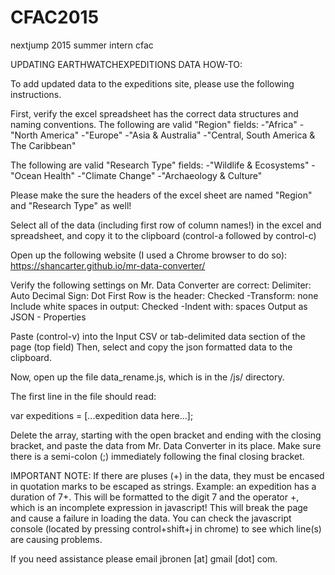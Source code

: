 # CFAC2015
nextjump 2015 summer intern cfac

UPDATING EARTHWATCHEXPEDITIONS DATA HOW-TO:

To add updated data to the expeditions site, please use the following instructions.

First, verify the excel spreadsheet has the correct data structures and naming conventions.
The following are valid "Region" fields:
-"Africa"
-"North America"
-"Europe"
-"Asia & Australia"
-"Central, South America & The Caribbean"

The following are valid "Research Type" fields:
-"Wildlife & Ecosystems"
-"Ocean Health"
-"Climate Change"
-"Archaeology & Culture"

Please make the sure the headers of the excel sheet are named "Region" and "Research Type" as well!

Select all of the data (including first row of column names!) in the excel and spreadsheet, and copy it to the clipboard (control-a followed by control-c)

Open up the following website (I used a Chrome browser to do so):
https://shancarter.github.io/mr-data-converter/

Verify the following settings on Mr. Data Converter are correct:
Delimiter: Auto
Decimal Sign: Dot
First Row is the header: Checked
-Transform: none
Include white spaces in output: Checked
-Indent with: spaces
Output as JSON - Properties

Paste (control-v) into the Input CSV or tab-delimited data section of the page (top field)
Then, select and copy the json formatted data to the clipboard.

Now, open up the file data_rename.js, which is in the /js/ directory.

The first line in the file should read:

var expeditions = [...expedition data here...];

Delete the array, starting with the open bracket and ending with the closing bracket, and paste the data from Mr. Data Converter in its place.
Make sure there is a semi-colon (;) immediately following the final closing bracket.

IMPORTANT NOTE: If there are pluses (+) in the data, they must be encased in quotation marks to be escaped as strings.
Example: an expedition has a duration of 7+. This will be formatted to the digit 7 and the operator +, which is an incomplete expression in javascript!
This will break the page and cause a failure in loading the data. You can check the javascript console (located by pressing control+shift+j in chrome) to see which line(s) are causing problems. 

If you need assistance please email jbronen [at] gmail [dot] com.